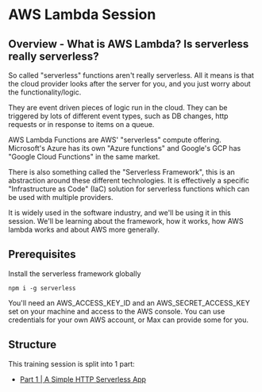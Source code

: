 # AWS Lambda Session

## Overview - What is AWS Lambda? Is serverless really serverless?

So called "serverless" functions aren't really serverless.
All it means is that the cloud provider looks after the server for you, and you just worry about the
functionality/logic.

They are event driven pieces of logic run in the cloud.
They can be triggered by lots of different event types, such as DB changes, http requests or in response to items on a
queue.

AWS Lambda Functions are AWS' "serverless" compute offering.
Microsoft's Azure has its own "Azure functions" and Google's GCP has "Google Cloud Functions" in the same market.

There is also something called the "Serverless Framework", this is an abstraction around these different technologies.
It is effectively a specific "Infrastructure as Code" (IaC) solution for serverless functions which can be used with
multiple providers.

It is widely used in the software industry, and we'll be using it in this session.
We'll be learning about the framework, how it works, how AWS lambda works and about AWS more generally.

## Prerequisites

Install the serverless framework globally

```shell
npm i -g serverless
```

You'll need an AWS_ACCESS_KEY_ID and an AWS_SECRET_ACCESS_KEY set on your machine and access to the AWS console.
You can use credentials for your own AWS account, or Max can provide some for you.

## Structure
This training session is split into 1 part:
- [Part 1 | A Simple HTTP Serverless App](./part-1/README.md)


